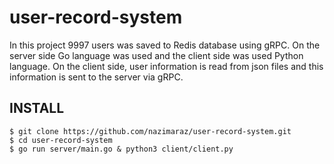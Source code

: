 # user-record-system


In this project 9997 users was saved to Redis database using gRPC. On the server side Go language was used and the client side was used Python language. On the client side, user information is read from json files and this information is sent to the server via gRPC.

INSTALL
----------
```
$ git clone https://github.com/nazimaraz/user-record-system.git
$ cd user-record-system
$ go run server/main.go & python3 client/client.py
```
